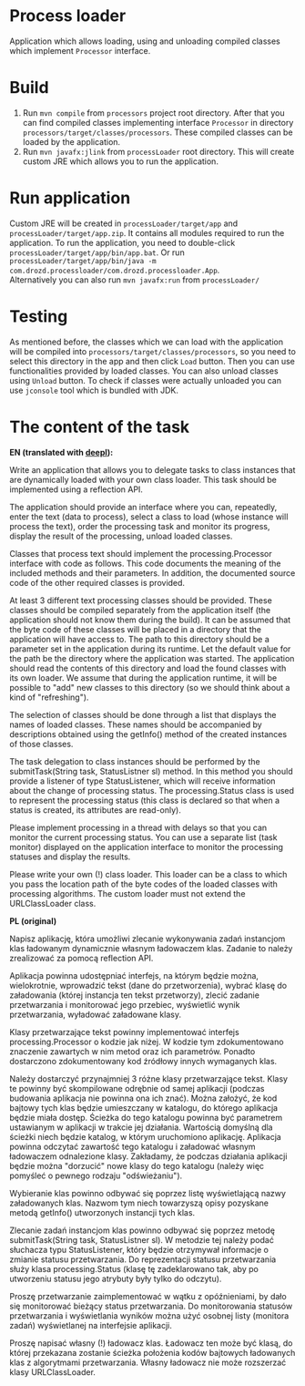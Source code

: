 # Process loader
Application which allows loading, using and unloading compiled classes which implement `Processor` interface.

# Build
1. Run `mvn compile` from `processors` project root directory. After that you can find compiled classes implementing interface `Processor` in directory `processors/target/classes/processors`. These compiled classes can be loaded by the application.
2. Run `mvn javafx:jlink` from `processLoader` root directory. This will create custom JRE which allows you to run the application.


# Run application
Custom JRE will be created in `processLoader/target/app` and `processLoader/target/app.zip`. It contains all modules required to run the application. To run the application, you need to double-click `processLoader/target/app/bin/app.bat`.
Or run `processLoader/target/app/bin/java -m com.drozd.processloader/com.drozd.processloader.App`.<br>
Alternatively you can also run `mvn javafx:run` from `processLoader/`

# Testing
As mentioned before, the classes which we can load with the application will be compiled into `processors/target/classes/processors`, so you need to select this directory in the app and then click `Load` button. Then you can use functionalities provided by loaded classes. You can also unload classes using `Unload` button. To check if classes were actually unloaded you can use `jconsole` tool which is bundled with JDK.

# The content of the task

**EN (translated with [deepl](https://www.DeepL.com/Translator "DeepL translator")):**

Write an application that allows you to delegate tasks to class instances that are dynamically loaded with your own class loader. This task should be implemented using a reflection API.

The application should provide an interface where you can, repeatedly, enter the text (data to process), select a class to load (whose instance will process the text), order the processing task and monitor its progress, display the result of the processing, unload loaded classes.

Classes that process text should implement the processing.Processor interface with code as follows. This code documents the meaning of the included methods and their parameters. In addition, the documented source code of the other required classes is provided.

At least 3 different text processing classes should be provided. These classes should be compiled separately from the application itself (the application should not know them during the build). It can be assumed that the byte code of these classes will be placed in a directory that the application will have access to. The path to this directory should be a parameter set in the application during its runtime. Let the default value for the path be the directory where the application was started. The application should read the contents of this directory and load the found classes with its own loader. We assume that during the application runtime, it will be possible to "add" new classes to this directory (so we should think about a kind of "refreshing").

The selection of classes should be done through a list that displays the names of loaded classes. These names should be accompanied by descriptions obtained using the getInfo() method of the created instances of those classes.

The task delegation to class instances should be performed by the submitTask(String task, StatusListner sl) method.
In this method you should provide a listener of type StatusListener, which will receive information about the change of processing status.
The processing.Status class is used to represent the processing status (this class is declared so that when a status is created, its attributes are read-only).

Please implement processing in a thread with delays so that you can monitor the current processing status.
You can use a separate list (task monitor) displayed on the application interface to monitor the processing statuses and display the results.

Please write your own (!) class loader. This loader can be a class to which you pass the location path of the byte codes of the loaded classes with processing algorithms. The custom loader must not extend the URLClassLoader class.

**PL (original)**

Napisz aplikację, która umożliwi zlecanie wykonywania zadań instancjom klas ładowanym dynamicznie własnym ładowaczem klas. Zadanie to należy zrealizować za pomocą reflection API.

Aplikacja powinna udostępniać interfejs, na którym będzie można, wielokrotnie, wprowadzić tekst (dane do przetworzenia), wybrać klasę do załadowania (której instancja ten tekst przetworzy),  zlecić zadanie przetwarzania i monitorować jego przebiec, wyświetlić wynik przetwarzania, wyładować załadowane klasy.

Klasy przetwarzające tekst powinny implementować interfejs processing.Processor o kodzie jak niżej. W kodzie tym zdokumentowano znaczenie zawartych w nim metod oraz ich parametrów. Ponadto dostarczono zdokumentowany kod źródłowy innych wymaganych klas.

Należy dostarczyć przynajmniej 3 różne klasy przetwarzające tekst. Klasy te powinny być skompilowane odrębnie od samej aplikacji (podczas budowania aplikacja nie powinna ona ich znać). Można założyć, że kod bajtowy tych klas będzie umieszczany w katalogu, do którego aplikacja będzie miała dostęp. Ścieżka do tego katalogu powinna być parametrem ustawianym w aplikacji w trakcie jej działania. Wartością domyślną dla ścieżki niech będzie katalog, w którym uruchomiono aplikację. Aplikacja powinna odczytać zawartość tego katalogu i załadować własnym ładowaczem odnalezione klasy. Zakładamy, że podczas działania aplikacji będzie można "dorzucić" nowe klasy do tego katalogu (należy więc pomyśleć o pewnego rodzaju "odświeżaniu").

Wybieranie klas powinno odbywać się poprzez listę wyświetlającą nazwy załadowanych klas. Nazwom tym niech towarzyszą opisy pozyskane metodą getInfo() utworzonych instancji tych klas.

Zlecanie zadań instancjom klas powinno odbywać się poprzez metodę submitTask(String task, StatusListner sl).
W metodzie tej należy podać słuchacza typu StatusListener, który będzie otrzymywał informacje o zmianie statusu przetwarzania.
Do reprezentacji statusu przetwarzania służy klasa processing.Status (klasę tę zadeklarowano tak, aby po utworzeniu statusu jego atrybuty były tylko do odczytu).

Proszę przetwarzanie zaimplementować w wątku z opóźnieniami, by dało się monitorować bieżący status przetwarzania.
Do monitorowania statusów przetwarzania i wyświetlania wyników można użyć osobnej listy (monitora zadań) wyświetlanej na interfejsie aplikacji.

Proszę napisać własny (!) ładowacz klas. Ładowacz ten może być klasą, do której przekazana zostanie ścieżka położenia kodów bajtowych ładowanych klas z algorytmami przetwarzania. Własny ładowacz nie może rozszerzać klasy URLClassLoader.



